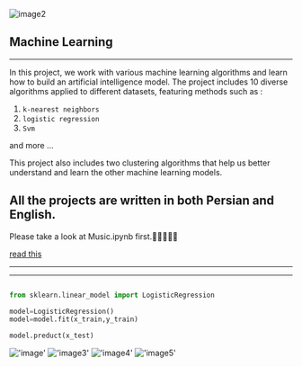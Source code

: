 
![image2](https://user-images.githubusercontent.com/74038190/221352989-518609ab-b4d1-459e-929f-a08cd2bd9b3c.gif)


## Machine Learning
___
 In this project, we work with various machine learning algorithms and learn how to build an artificial intelligence model. The project includes 10 diverse algorithms applied to different datasets, featuring methods such as :

1. `k-nearest neighbors`
2. `logistic regression`
3. `Svm`

 and more ...

 This project also includes two clustering algorithms that help us better understand and learn the other machine learning models.

##  All the projects are written in both Persian and English.

Please take a look at Music.ipynb first.👩🏻‍💻🙏🏻

[read this](https://parnia-alipour.github.io/project/)

---
___

```python

from sklearn.linear_model import LogisticRegression

model=LogisticRegression()
model=model.fit(x_train,y_train)

model.preduct(x_test)


```
!['image'](https://img.shields.io/badge/Python-FFD43B?style=for-the-badge&logo=python&logoColor=blue)       !['image3'](https://img.shields.io/badge/machine%20learning-purple)      !['image4'](https://img.shields.io/github/commit-activity/m/parnia-alipour/project/master) !['image5'](https://img.shields.io/github/contributors/parnia-alipour/project
)




